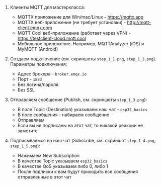 1. Клиенты MQTT для мастеркласса:
	- MQTTX приложение для Win/mac/Linux - https://mqttx.app
	- MQTTX веб-приложение (не требует установки) - http://mqtt-client.emqx.com
	- MQTT Cool веб-приложение (работает через VPN) - https://testclient-cloud.mqtt.cool
	- Мобильное приложение. Например, MQTTAnalyzer (iOS) и MyMQTT (Android)

2. Создаем подключение (см. скриншоты `step_1_1.png`, `step_1_2.png`). Параметры подключения:
	- Адрес брокера - `broker.emqx.io`
	- Порт - `1883`
	- Без логина/пароля
	- Без SSL

3. Отправляем сообщение (Publish, см. скриншоты `step_1_3.png`):
	- В поле Topic (Destination) указываем наш чат - `esp32_basics`
	- В поле сообщения - набираем сообщение
	- Отправляем
	- Если вы не подписаны на этот чат, то никакой реакции не заметите

4. Подписываемся на наш чат (Subscribe, см. скриншот `step_1_4.png`, `step_1_5.png`):
	- Нажимаем New Subscription
	- В качестве Topic указываем `esp32_basics`
	- В качестве QoS указываем либо 0, либо 1
	- После подписки к вам будут приходить все сообщения отправленные в этот чат